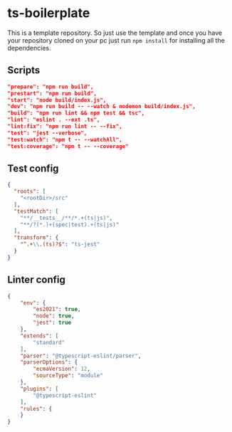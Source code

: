 # ts-boilerplate

This is a template repository. So just use the template and once you have your repository cloned on your pc just run `npm install` for installing all the dependencies.

## Scripts

```json
"prepare": "npm run build",
"prestart": "npm run build",
"start": "node build/index.js",
"dev": "npm run build -- --watch & nodemon build/index.js",
"build": "npm run lint && npm test && tsc",
"lint": "eslint . --ext .ts",
"lint:fix": "npm run lint -- --fix",
"test": "jest --verbose",
"test:watch": "npm t -- --watchAll",
"test:coverage": "npm t -- --coverage"
```

## Test config

```json
{
  "roots": [
    "<rootDir>/src"
  ],
  "testMatch": [
    "**/__tests__/**/*.+(ts|js)", 
    "**/?(*.)+(spec|test).+(ts|js)"
  ],
  "transform": {
    "^.+\\.(ts)?$": "ts-jest"
  }
}
```

## Linter config

```json
{
    "env": {
        "es2021": true,
        "node": true,
        "jest": true
    },
    "extends": [
        "standard"
    ],
    "parser": "@typescript-eslint/parser",
    "parserOptions": {
        "ecmaVersion": 12,
        "sourceType": "module"
    },
    "plugins": [
        "@typescript-eslint"
    ],
    "rules": {
    }
}
```
